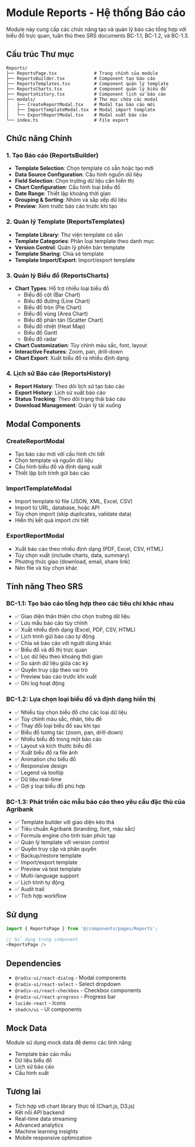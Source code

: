 # Module Reports - Hệ thống Báo cáo

Module này cung cấp các chức năng tạo và quản lý báo cáo tổng hợp với biểu đồ trực quan, tuân thủ theo SRS documents BC-1.1, BC-1.2, và BC-1.3.

## Cấu trúc Thư mục

```
Reports/
├── ReportsPage.tsx              # Trang chính của module
├── ReportsBuilder.tsx           # Component tạo báo cáo
├── ReportsTemplates.tsx         # Component quản lý template
├── ReportsCharts.tsx            # Component quản lý biểu đồ
├── ReportsHistory.tsx           # Component lịch sử báo cáo
├── modals/                      # Thư mục chứa các modal
│   ├── CreateReportModal.tsx    # Modal tạo báo cáo mới
│   ├── ImportTemplateModal.tsx  # Modal import template
│   └── ExportReportModal.tsx    # Modal xuất báo cáo
└── index.ts                     # File export
```

## Chức năng Chính

### 1. Tạo Báo cáo (ReportsBuilder)
- **Template Selection**: Chọn template có sẵn hoặc tạo mới
- **Data Source Configuration**: Cấu hình nguồn dữ liệu
- **Field Selection**: Chọn trường dữ liệu cần hiển thị
- **Chart Configuration**: Cấu hình loại biểu đồ
- **Date Range**: Thiết lập khoảng thời gian
- **Grouping & Sorting**: Nhóm và sắp xếp dữ liệu
- **Preview**: Xem trước báo cáo trước khi tạo

### 2. Quản lý Template (ReportsTemplates)
- **Template Library**: Thư viện template có sẵn
- **Template Categories**: Phân loại template theo danh mục
- **Version Control**: Quản lý phiên bản template
- **Template Sharing**: Chia sẻ template
- **Template Import/Export**: Import/export template

### 3. Quản lý Biểu đồ (ReportsCharts)
- **Chart Types**: Hỗ trợ nhiều loại biểu đồ
  - Biểu đồ cột (Bar Chart)
  - Biểu đồ đường (Line Chart)
  - Biểu đồ tròn (Pie Chart)
  - Biểu đồ vùng (Area Chart)
  - Biểu đồ phân tán (Scatter Chart)
  - Biểu đồ nhiệt (Heat Map)
  - Biểu đồ Gantt
  - Biểu đồ radar
- **Chart Customization**: Tùy chỉnh màu sắc, font, layout
- **Interactive Features**: Zoom, pan, drill-down
- **Chart Export**: Xuất biểu đồ ra nhiều định dạng

### 4. Lịch sử Báo cáo (ReportsHistory)
- **Report History**: Theo dõi lịch sử tạo báo cáo
- **Export History**: Lịch sử xuất báo cáo
- **Status Tracking**: Theo dõi trạng thái báo cáo
- **Download Management**: Quản lý tải xuống

## Modal Components

### CreateReportModal
- Tạo báo cáo mới với cấu hình chi tiết
- Chọn template và nguồn dữ liệu
- Cấu hình biểu đồ và định dạng xuất
- Thiết lập lịch trình gửi báo cáo

### ImportTemplateModal
- Import template từ file (JSON, XML, Excel, CSV)
- Import từ URL, database, hoặc API
- Tùy chọn import (skip duplicates, validate data)
- Hiển thị kết quả import chi tiết

### ExportReportModal
- Xuất báo cáo theo nhiều định dạng (PDF, Excel, CSV, HTML)
- Tùy chọn xuất (include charts, data, summary)
- Phương thức giao (download, email, share link)
- Nén file và tùy chọn khác

## Tính năng Theo SRS

### BC-1.1: Tạo báo cáo tổng hợp theo các tiêu chí khác nhau
- ✅ Giao diện thân thiện cho chọn trường dữ liệu
- ✅ Lưu mẫu báo cáo tùy chỉnh
- ✅ Xuất nhiều định dạng (Excel, PDF, CSV, HTML)
- ✅ Lịch trình gửi báo cáo tự động
- ✅ Chia sẻ báo cáo với người dùng khác
- ✅ Biểu đồ và đồ thị trực quan
- ✅ Lọc dữ liệu theo khoảng thời gian
- ✅ So sánh dữ liệu giữa các kỳ
- ✅ Quyền truy cập theo vai trò
- ✅ Preview báo cáo trước khi xuất
- ✅ Ghi log hoạt động

### BC-1.2: Lựa chọn loại biểu đồ và định dạng hiển thị
- ✅ Nhiều tùy chọn biểu đồ cho các loại dữ liệu
- ✅ Tùy chỉnh màu sắc, nhãn, tiêu đề
- ✅ Thay đổi loại biểu đồ sau khi tạo
- ✅ Biểu đồ tương tác (zoom, pan, drill-down)
- ✅ Nhiều biểu đồ trong một báo cáo
- ✅ Layout và kích thước biểu đồ
- ✅ Xuất biểu đồ ra file ảnh
- ✅ Animation cho biểu đồ
- ✅ Responsive design
- ✅ Legend và tooltip
- ✅ Dữ liệu real-time
- ✅ Gợi ý loại biểu đồ phù hợp

### BC-1.3: Phát triển các mẫu báo cáo theo yêu cầu đặc thù của Agribank
- ✅ Template builder với giao diện kéo thả
- ✅ Tiêu chuẩn Agribank (branding, font, màu sắc)
- ✅ Formula engine cho tính toán phức tạp
- ✅ Quản lý template với version control
- ✅ Quyền truy cập và phân quyền
- ✅ Backup/restore template
- ✅ Import/export template
- ✅ Preview và test template
- ✅ Multi-language support
- ✅ Lịch trình tự động
- ✅ Audit trail
- ✅ Tích hợp workflow

## Sử dụng

```typescript
import { ReportsPage } from '@/components/pages/Reports';

// Sử dụng trong component
<ReportsPage />
```

## Dependencies

- `@radix-ui/react-dialog` - Modal components
- `@radix-ui/react-select` - Select dropdown
- `@radix-ui/react-checkbox` - Checkbox components
- `@radix-ui/react-progress` - Progress bar
- `lucide-react` - Icons
- `shadcn/ui` - UI components

## Mock Data

Module sử dụng mock data để demo các tính năng:
- Template báo cáo mẫu
- Dữ liệu biểu đồ
- Lịch sử báo cáo
- Cấu hình xuất

## Tương lai

- Tích hợp với chart library thực tế (Chart.js, D3.js)
- Kết nối API backend
- Real-time data streaming
- Advanced analytics
- Machine learning insights
- Mobile responsive optimization
